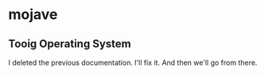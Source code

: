 # mojave

## Tooig Operating System

I deleted the previous documentation. I'll fix it. And then we'll go from there.

